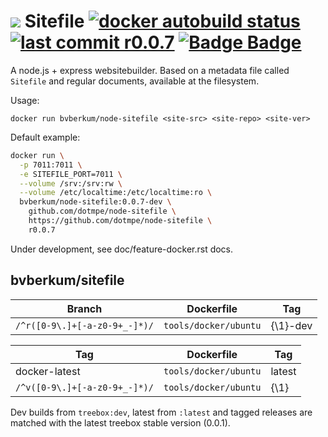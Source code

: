 # ![](assets/logo-file-text-8bc34a.png) Sitefile [![docker autobuild status](https://img.shields.io/docker/build/bvberkum/node-sitefile.svg)](https://hub.docker.com/r/bvberkum/node-sitefile/builds/) [![last commit r0.0.7](https://img.shields.io/github/last-commit/dotmpe/node-sitefile/r0.0.7.svg)](https://github.com/dotmpe/node-sitefile/blob/r0.0.7/index.rst) [![Badge Badge](http://doyouevenbadge.com/github.com/github.com/dotmpe/node-sitefile)](http://doyouevenbadge.com/report/github.com/github.com/dotmpe/node-sitefile)


A node.js + express websitebuilder. Based on a metadata file called `Sitefile`
and regular documents, available at the filesystem.

Usage:
```
docker run bvberkum/node-sitefile <site-src> <site-repo> <site-ver>
```

Default example:
```bash
docker run \
  -p 7011:7011 \
  -e SITEFILE_PORT=7011 \
  --volume /srv:/srv:rw \
  --volume /etc/localtime:/etc/localtime:ro \
  bvberkum/node-sitefile:0.0.7-dev \
    github.com/dotmpe/node-sitefile \
    https://github.com/dotmpe/node-sitefile \
    r0.0.7
```

Under development, see doc/feature-docker.rst docs.


## bvberkum/sitefile

Branch                              | Dockerfile              | Tag           
----------------------------------- | ------------------------| ---------------
``/^r([0-9\.]+[-a-z0-9+_-]*)/``     | ``tools/docker/ubuntu`` | {\1}-dev

Tag                                 | Dockerfile              | Tag           
----------------------------------- | ------------------------| ---------------
docker-latest                       | ``tools/docker/ubuntu`` | latest      
``/^v([0-9\.]+[-a-z0-9+_-]*)/``     | ``tools/docker/ubuntu`` | {\1}

Dev builds from ``treebox:dev``, latest from ``:latest`` and tagged releases are
matched with the latest treebox stable version (0.0.1).
